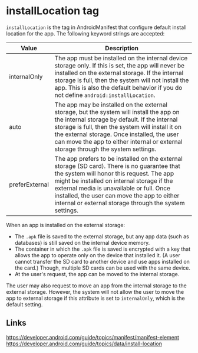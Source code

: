 # installLocation tag

`installLocation` is the tag in AndroidManifest that configure default install location for the app. The following keyword strings are accepted:

| Value | Description |
|---|---|
| internalOnly | The app must be installed on the internal device storage only. If this is set, the app will never be installed on the external storage. If the internal storage is full, then the system will not install the app. This is also the default behavior if you do not define `android:installLocation`. |
| auto | The app may be installed on the external storage, but the system will install the app on the internal storage by default. If the internal storage is full, then the system will install it on the external storage. Once installed, the user can move the app to either internal or external storage through the system settings. |
| preferExternal | 	The app prefers to be installed on the external storage (SD card). There is no guarantee that the system will honor this request. The app might be installed on internal storage if the external media is unavailable or full. Once installed, the user can move the app to either internal or external storage through the system settings. |

When an app is installed on the external storage:
- The `.apk` file is saved to the external storage, but any app data (such as databases) is still saved on the internal device memory.
- The container in which the `.apk` file is saved is encrypted with a key that allows the app to operate only on the device that installed it. (A user cannot transfer the SD card to another device and use apps installed on the card.) Though, multiple SD cards can be used with the same device.
- At the user's request, the app can be moved to the internal storage.

The user may also request to move an app from the internal storage to the external storage. However, the system will not allow the user to move the app to external storage if this attribute is set to `internalOnly`, which is the default setting.

## Links   
https://developer.android.com/guide/topics/manifest/manifest-element  
https://developer.android.com/guide/topics/data/install-location  
